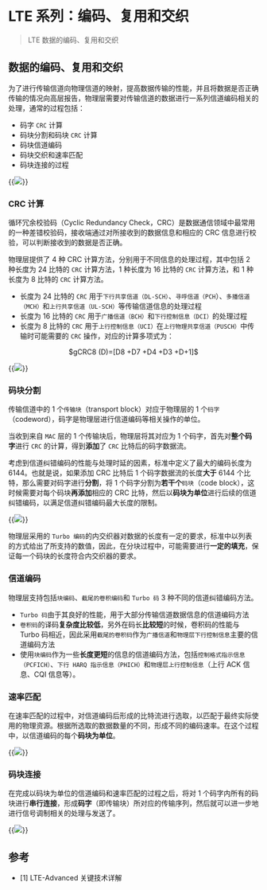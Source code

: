# LTE 系列：编码、复用和交织


> LTE 数据的编码、复用和交织

<!--more-->

## 数据的编码、复用和交织

为了进行传输信道向物理信道的映射，提高数据传输的性能，并且将数据是否正确传输的情况向高层报告，物理层需要对传输信道的数据进行一系列信道编码相关的处理，通常的过程包括：

- 码字 `CRC` 计算
- 码块分割和码块 `CRC` 计算
- 码块信道编码
- 码块交织和速率匹配
- 码块连接的过程

{{<image src="https://cdn.jsdelivr.net/gh/techkoala/techkoala.github.io@master/images/WirelessCommunication/LTE/LTE_Physical_Layer/LTE_physical_layer_4.webp" caption="传输块物理层信道编码的过程">}}

### CRC 计算

循环冗余校验码（Cyclic Redundancy Check，CRC）是数据通信领域中最常用的一种差错校验码，接收端通过对所接收到的数据信息和相应的 CRC 信息进行校验，可以判断接收到的数据是否正确。

物理层提供了 4 种 CRC 计算方法，分别用于不同信息的处理过程，其中包括 2 种长度为 24 比特的 `CRC` 计算方法，1 种长度为 16 比特的 `CRC` 计算方法，和 1 种长度为 8 比特的 `CRC` 计算方法。

- 长度为 24 比特的 `CRC` 用于`下行共享信道（DL-SCH）`、`寻呼信道（PCH`）、`多播信道（MCH）`和`上行共享信道（UL-SCH）`等传输信道信息的处理过程
- 长度为 16 比特的 `CRC` 用于`广播信道（BCH）`和`下行控制信息（DCI）`的处理过程
- 长度为 8 比特的 `CRC` 用于`上行控制信息（UCI）`在`上行物理共享信道（PUSCH）`中传输时可能需要的 `CRC` 操作，对应的计算多项式为：

<center>$gCRC8 (D)=[D8 +D7 +D4 +D3 +D+1]$</center>

{{<image src="https://cdn.jsdelivr.net/gh/techkoala/techkoala.github.io@master/images/WirelessCommunication/LTE/LTE_Physical_Layer/LTE_physical_layer_5.webp" caption="CRC 计算（gCRC8）">}}

### 码块分割

传输信道中的 1 个`传输块`（transport block）对应于物理层的 1 个`码字`（codeword），码字是物理层进行信道编码等相关操作的单位。

当收到来自 `MAC` 层的 1 个传输块后，物理层将其对应为 1 个码字，首先对**整个码字**进行 `CRC` 的计算，得到**添加**了 `CRC` 比特后的码字数据流。

考虑到信道纠错编码的性能与处理时延的因素，标准中定义了最大的编码长度为 6144。也就是说，如果添加 CRC 比特后 1 个码字数据流的长度**大于** 6144 个比特，那么需要对码字进行**分割**，将 1 个码字分割为**若干个**`码块`（code block），这时候需要对每个码块**再添加**相应的 CRC 比特，然后以**码块为单位**进行后续的信道纠错编码，以满足信道纠错编码最大长度的限制。

{{<image src="https://cdn.jsdelivr.net/gh/techkoala/techkoala.github.io@master/images/WirelessCommunication/LTE/LTE_Physical_Layer/LTE_physical_layer_6.webp" caption="码块分割">}}

物理层采用的 `Turbo 编码`的内交织器对数据的长度有一定的要求，标准中以列表的方式给出了所支持的数值，因此，在分块过程中，可能需要进行**一定的填充**，保证每一个码块的长度符合内交织器的要求。

### 信道编码

物理层支持包括`块编码`、`截尾的卷积编码`和 `Turbo 码` 3 种不同的信道纠错编码方法。

- `Turbo 码`由于其良好的性能，用于大部分传输信道数据信息的信道编码方法
- `卷积码`的译码**复杂度比较低**，另外在码长**比较短**的时候，卷积码的性能与 Turbo 码相近，因此采用`截尾的卷积码`作为`广播信道`和`物理层下行控制信息`主要的信道编码方法
- 使用`块编码`作为一些**长度更短**的信息的信道编码方法，包括`控制格式指示信息（PCFICH）`、`下行 HARQ 指示信息（PHICH）`和`物理层上行控制信息`（上行 ACK 信息、CQI 信息等）。

### 速率匹配

在速率匹配的过程中，对信道编码后形成的比特流进行选取，以匹配于最终实际使用的物理资源。根据所选取的数据数量的不同，形成不同的编码速率。在这个过程中，以信道编码的每个**码块为单位**。

{{<image src="https://cdn.jsdelivr.net/gh/techkoala/techkoala.github.io@master/images/WirelessCommunication/LTE/LTE_Physical_Layer/LTE_physical_layer_7.webp" caption="Turbo 码速率匹配的数据选择">}}

### 码块连接

在完成以码块为单位的信道编码和速率匹配的过程之后，将对 1 个码字内所有的码块进行**串行连接**，形成**码字**（即传输块）所对应的传输序列，然后就可以进一步地进行信号调制相关的处理与发送了。

{{<image src="https://cdn.jsdelivr.net/gh/techkoala/techkoala.github.io@master/images/WirelessCommunication/LTE/LTE_Physical_Layer/LTE_physical_layer_8.webp" caption="码块连接">}}

## 参考

- [1] LTE-Advanced 关键技术详解

